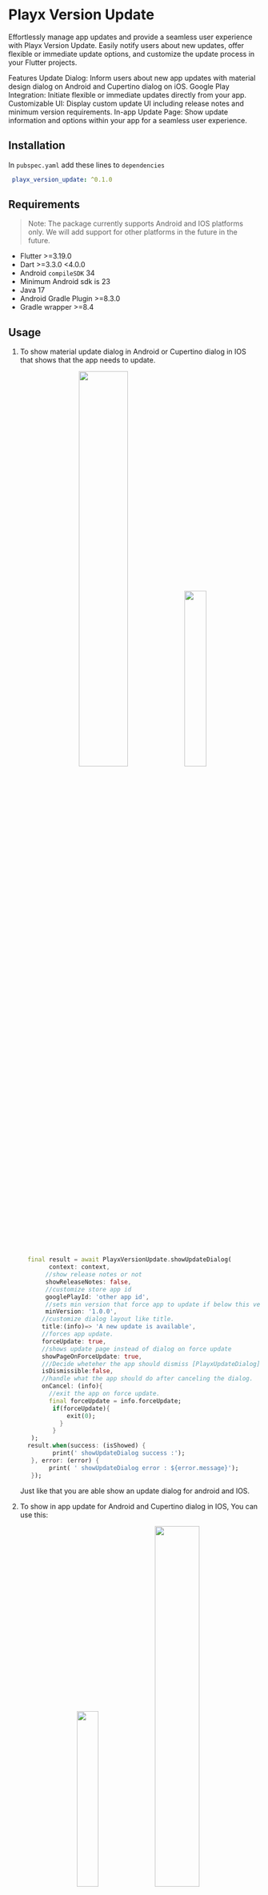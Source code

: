 

# Playx  Version Update
Effortlessly manage app updates and provide a seamless user experience with Playx Version Update. Easily notify users about new updates, offer flexible or immediate update options, and customize the update process in your Flutter projects.

Features
Update Dialog: Inform users about new app updates with material design dialog on Android and Cupertino dialog on iOS.
Google Play Integration: Initiate flexible or immediate updates directly from your app.
Customizable UI: Display custom update UI including release notes and minimum version requirements.
In-app Update Page: Show update information and options within your app for a seamless user experience.

## Installation

In `pubspec.yaml` add these lines to `dependencies`

```yaml
 playx_version_update: ^0.1.0   
```   

## Requirements
> Note: The package currently supports Android and IOS platforms only. We will add support for other platforms in the future in the future.
-   Flutter >=3.19.0
-   Dart >=3.3.0 <4.0.0
-   Android  `compileSDK`  34
-   Minimum Android sdk is 23
-   Java 17
-   Android Gradle Plugin >=8.3.0
-   Gradle wrapper >=8.4



## Usage

1.  To show material update dialog in Android or Cupertino dialog in IOS that shows that the app needs to update.

    <p float="left" align="middle">
      <img src="https://github.com/playx-flutter/playx_version_update/blob/main/screenshots/screenshot3.jpg?raw=true" width="45%" > 
     <img src="https://github.com/playx-flutter/playx_version_update/blob/main/screenshots/screenshot6.jpg?raw=true" width="30%" >  
     </p>

    ```dart
      final result = await PlayxVersionUpdate.showUpdateDialog(
            context: context,
           //show release notes or not
           showReleaseNotes: false,
           //customize store app id
           googlePlayId: 'other app id',
           //sets min version that force app to update if below this version
           minVersion: '1.0.0',
          //customize dialog layout like title.
          title:(info)=> 'A new update is available',
          //forces app update.
          forceUpdate: true,  
          //shows update page instead of dialog on force update
          showPageOnForceUpdate: true,
          ///Decide wheteher the app should dismiss [PlayxUpdateDialog] or pop [PlayxUpdatePage] from the backstack or not, If not provided it will be not dismissible on force update.
          isDismissible:false,
          //handle what the app should do after canceling the dialog.
          onCancel: (info){
            //exit the app on force update.
            final forceUpdate = info.forceUpdate;
             if(forceUpdate){
                 exit(0);
               }
             }
       );
      result.when(success: (isShowed) {
             print(' showUpdateDialog success :');
       }, error: (error) {
            print( ' showUpdateDialog error : ${error.message}');
       });
    ```


    Just like that you are able show an update  dialog for android and IOS.

2.  To show in app update for Android and Cupertino dialog in IOS, You can use this:
    <p float="left" align="middle">
      <img src="https://github.com/playx-flutter/playx_version_update/blob/main/screenshots/screenshot1.jpg?raw=true" width="30%" >  
    <img src="https://github.com/playx-flutter/playx_version_update/blob/main/screenshots/screenshot3.jpg?raw=true" width="43%" > 
    </p>
 

     ```dart
       final result = await PlayxVersionUpdate.showInAppUpdateDialog(
           context: context,
           //Type for google play in app update either flexible or immediate update.
           type: PlayxAppUpdateType.flexible,
           //customize app store id in ios
           appStoreId: 'app bundle id',
           //show release notes or not in ios
           showReleaseNotes: true,
           //customize dialog layout like release notes title  in ios.
           releaseNotesTitle: (info) => 'Recent Updates of ${info.newVersion}',
           // When the user clicks on update action the app open the app store,
           // If you want to override this behavior you can call [onIosUpdate].
           onIosUpdate: (info, launchMode) async {
             final storeUrl = info.storeUrl;
             final res = await PlayxVersionUpdate.openStore(storeUrl: storeUrl);
             res.when(success: (success) {
                print('playx_open_store: success :$success');
              }, error: (error) {
               print('playx_open_store: error :$error');
             });
           },
      
         );
         result.when(success: (isShowed) {
             print( ' showInAppUpdateDialog success : $isShowed');
         }, error: (error) {
             print(' showInAppUpdateDialog error : $error ${error.message}');
         });
      ```
       Now we can show in app update either flexible or immediate update in android or dialog in IOS.
       We will go in details about in app updates below.

3. You can easily check Google play and App store version and create your own custom UI with :
   For example we can show `PlayxUpdatePage` which displays information about app update.
    <p float="left" align="middle">
     <img src="https://github.com/playx-flutter/playx_version_update/blob/main/screenshots/screenshot5.jpg?raw=true" height=500 > 
    </p>

   ```dart
     final result = await PlayxVersionUpdate.checkVersion(
          //local app version if not provided It will get it from app version
          localVersion: '1.0.0',
          //new app version if not provided It will get it from store information.
          newVersion: '1.1.0',
          //If should force the update or not.
          forceUpdate: true,
          //googlePlayId and appStoreId if not provided It will get it from app version 
          googlePlayId: 'your app package name',
          appStoreId: 'your app bundle id',
          // country to fetch store information from.
          country: 'us',
          // language to fetch store information from. release notes will be in this language.
          language: 'en',
        );
    
        result.when(success: (info) {
        //When result is successful it returns instance of [PlayxVersionUpdateInfo] 
        //Which contains information about app whether it should update or not , force update,
        //App version and store URL and more.
        // You can use these info to show your custom ui.
          Navigator.push(
          context,
          MaterialPageRoute<void>(
            builder: (BuildContext context) => PlayxUpdatePage(
              versionUpdateInfo: info,
              showReleaseNotes: false,
              showDismissButtonOnForceUpdate: false,
              //show image or lottie animation on top of the page.
              leading: Image.network('image url'),
              title:(info)=> "It's time to update",
              description:(info)=>
                 'A new version of the app is now available.\nThe app needs to be updated to the latest version in order to work properly.\nEnjoy the latest version features now.',
            ),
          ),
        );
    
        }, error: (error) {
          //handle the error that happened here.
        });
    ```

### Minimum App Version
You can set minimum version for the app that will force the app to update if the current version is below the minimum version.

Simply add `[Minimum Version :1.0.0]` to the end of Google play or app store description.
The package will parse this information and update `forceUpdate` value of of `PlayxVersionUpdateInfo`


## Google Play In App updates
The package uses Google play in app updates SDK to show either flexible or immediate updates.

## Immediate updates

Immediate updates are full screen UX flows that require the user to update and restart the app in order to continue using it. This UX flow is best for cases where an update is critical to the core functionality of your app. After a user accepts an immediate update, Google Play handles the update installation and app restart.
<p float="left" align="middle">
      <img src="https://developer.android.com/static/images/app-bundle/immediate_flow.png" width="80%" > 
     </p>

#### To start a flexible update, You can use :
```dart
final result = await PlayxVersionUpdate.startImmediateUpdate();  
      result.when(success: (isSucceeded ) {  
       //The user accepted and the update succeeded 
       //(which, in practice, your app never should never receive because it already updated).
      }, error: (error) {  
        //It can return one of these errors:
      //[ActivityNotFoundError] : When the user started the update flow from background.  
      //[PlayxRequestCanceledError] : The user denied or canceled the update.  
      // [PlayxInAppUpdateFailedError] : The flow failed either during the user confirmation, the download, or the installation.
       print('an error occurred :${error.message}'); 
   });
```

## Handle an immediate update
When you start an immediate update and the user consents to begin the update, Google Play displays the update progress on top of your app's UI throughout the entire duration of the update. If the user closes or terminates your app during the update, the update should continue to download and install in the background without additional user confirmation.

In particular, your app should be able to handle cases where a user declines the update or cancels the download. When the user performs either of these actions, the Google Play UI closes. Your app should determine the best way to proceed.

If possible, let the user continue without the update and prompt them again later. If your app can't function without the update, consider displaying an informative message before restarting the update flow or prompting the user to close the app. That way, the user understands that they can relaunch your app when they're ready to install the required update.



## Flexible updates


<p float="left" align="middle">
      <img src="https://developer.android.com/static/images/app-bundle/flexible_flow.png" width="90%" > 
     </p>


To start a flexible update, You can use :
```dart
final result = await PlayxVersionUpdate.startFlexibleUpdate();  
      result.when(success: (isStarted) {  
            //The user has accepted the update.
      }, error: (error) {  
        //It can return one of these errors:
        //[ActivityNotFoundError] : : When the user started the update flow from background.  
        //[PlayxRequestCanceledError] : The user denied the request to update.  
        //[PlayxInAppUpdateFailedError] :: Something failed during the request for user confirmation. For example, the user terminates the app before responding to the request.
       print('an error occurred :${error.message}'); 
   });
```
### Handle a flexible update

When you start a flexible update, a dialog first appears to the user to request consent. If the user consents, then the download starts in the background, and the user can continue to interact with your app. This section describes how to monitor and complete a flexible in-app update.

This necessary even if you used `PlayxVersionUpdate.showInAppUpdateDialog` in order to complete the flexible update.

#### Monitor the flexible update state

After the download begins for a flexible update, your app needs to monitor the update state to know when the update can be installed and to display the progress in your app's UI.

You can monitor the state of an update in progress by using `listenToFlexibleDownloadUpdate` stream. You can also provide a progress bar in the app's UI to inform users of the download's progress.

```dart
  void listenToFlexibleDownloadUpdates() {
    downloadInfoStreamSubscription =
        PlayxVersionUpdate.listenToFlexibleDownloadUpdate().listen((info) {
      if (info == null) return;
      if (info.status == PlayxDownloadStatus.downloaded) {
      //app is downloaded, complete the update
        completeFlexibleUpdate();
      } else if (info.status == PlayxDownloadStatus.downloading) {
      print( 'current download in progress : bytes downloaded:${info.bytesDownloaded} total bytes to download : ${info.totalBytesToDownload}');
      }
    });
  }
```
### Install a flexible update

When you detect the  `PlayxDownloadStatus.downloaded`  state, you need to restart the app to install the update.

Unlike with immediate updates, Google Play does not automatically trigger an app restart for a flexible update. This is because during a flexible update, the user has an expectation to continue interacting with the app until they decide that they want to install the update.

It is recommended that you provide a notification (or some other UI indication) to inform the user that the update is ready to install and request confirmation before restarting the app.

Here's an example that shows `SnackBar` that asks user to restart the app to install the download.
```dart 
  ///Completes an update that is downloaded and needs to be installed as it shows snack bar to ask the user to install the update.
  Future<void> completeFlexibleUpdate() async {
      final snackBar = SnackBar(
        content: const Text('An update has just been downloaded.'),
        action: SnackBarAction(
            label: 'Restart',
            onPressed: () async {
              final result = await PlayxVersionUpdate.completeFlexibleUpdate();
              result.when(success: (isCompleted) {
                print('completeFlexibleUpdate isCompleted : $isCompleted');
              }, error: (error) {
                print('completeFlexibleUpdate error has happened: ${error.message');
              });
            }),
        duration: const Duration(seconds: 10),
      );
      globalKey.currentState?.showSnackBar(snackBar);
  }
```



When you call `PlayxVersionUpdate.completeFlexibleUpdate()`  in the foreground, the platform displays a full-screen UI that restarts the app in the background. After the platform installs the update, your app restarts into its main.

If you instead call  `PlayxVersionUpdate.completeFlexibleUpdate()`  when your app is  in the background, the update is installed silently without obscuring the device UI.

Whenever the user brings your app to the foreground, check whether your app has an update waiting to be installed. If your app has an update in the  `DOWNLOADED`  state, prompt the user to install the update. Otherwise, the update data continues to occupy the user's device storage.

For example listen to on app resume lifecycle using [`WidgetsBindingObserver`](https://api.flutter.dev/flutter/widgets/WidgetsBindingObserver-class.html) and use :
```dart
  ///check if flexible update needs to be installed on app resume.
  @override
  void didChangeAppLifecycleState(AppLifecycleState state) {
    if (state == AppLifecycleState.resumed) {
      checkIfFlexibleUpdateNeedToBeInstalled();
    }
  }
  ///check whether there's an update needs to be installed.
  ///If there's an update needs to be installed shows snack bar to ask the user to install the update.
  Future<void> checkIfFlexibleUpdateNeedToBeInstalled() async {
    final result = await PlayxVersionUpdate.isFlexibleUpdateNeedToBeInstalled();
    result.when(success: (isNeeded) {
      if (isNeeded) {
        completeFlexibleUpdate();
      }
    }, error: (error) {
     print('checkIfFlexibleUpdateNeedToBeInstalled error :$error :${error.message}');
  }
```


## Important Notice
The in app updates will not work unless the app is downloaded From Google Play.
To test in app updates you can use Google play [`Internal app sharing`](https://play.google.com/console/about/internalappsharing/) or [`Internal testing`](https://play.google.com/console/about/internal-testing/) .

Check out all possible errors from the [Api Reference](https://pub.dev/documentation/playx_version_update/latest/playx_version_update/PlayxVersionUpdateError-class.html).

## Documentation && References

- [In-app updates](https://developer.android.com/guide/playcore/in-app-updates), Google play in app updates sdk.
- [new_version_plus](https://pub.dev/packages/new_version_plus) package.
     
